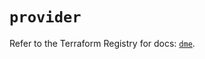 # `provider`

Refer to the Terraform Registry for docs: [`dme`](https://registry.terraform.io/providers/dnsmadeeasy/dme/1.0.8/docs).
